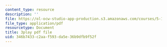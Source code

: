 ```yaml
---
content_type: resource
description: ''
file: https://ol-ocw-studio-app-production.s3.amazonaws.com/courses/5-112-principles-of-chemical-science-fall-2005/346b7433c2aaf593da5e36b9dfb9f52f_UqQRXRtvM9o.pdf
file_type: application/pdf
resourcetype: Document
title: 3play pdf file
uid: 346b7433-c2aa-f593-da5e-36b9dfb9f52f
---
```

